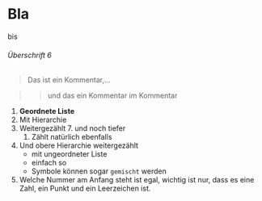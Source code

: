 
# Bla
bis
###### Überschrift 6

> Das ist ein Kommentar,...

>> und das ein Kommentar im Kommentar

1. **Geordnete Liste**
  7. Mit Hierarchie
  1. Weitergezählt
     7. und noch tiefer
     1. Zählt natürlich ebenfalls
1. Und obere     Hierarchie weitergezählt
   - mit ungeordneter Liste
   + einfach so
   * Symbole können sogar `gemischt` werden
9. Welche Nummer am Anfang steht ist egal, wichtig ist nur, dass es eine Zahl, ein Punkt und ein Leerzeichen ist.
